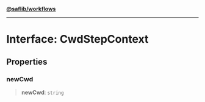 [**@saflib/workflows**](../index.md)

---

# Interface: CwdStepContext

## Properties

### newCwd

> **newCwd**: `string`
